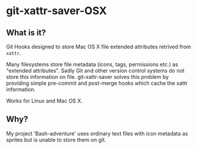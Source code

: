 # git-xattr-saver-OSX

## What is it?
Git Hooks designed to store Mac OS X file extended attributes retrived from `xattr`.

Many filesystems store file metadata (icons, tags, permissions etc.) as "extended attributes".
Sadly Git and other version control systems do not store this information on file. git-xattr-saver solves this problem by providing simple pre-commit and post-merge hooks which cache the xattr information.

Works for Linux and Mac OS X.

## Why?
My project 'Bash-adventure' uses ordinary text files with icon metadata as sprites but is unable to store
them on git.
